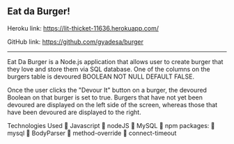 Eat da Burger!
------------------------------------------------------------------------------------------------------------------------------------
Heroku link:
https://lit-thicket-11636.herokuapp.com/

GitHub link:
https://github.com/gyadesa/burger

-----------------------------------------------------------------------------------------------------------------------------------
Eat Da Burger is a Node.js application that allows user to create burger that they love and store them via SQL database. One of the columns on the burgers table is devoured BOOLEAN NOT NULL DEFAULT FALSE. 

Once the user clicks the "Devour It" button on a burger, the devoured Boolean on that burger is set to true. Burgers that have not yet been devoured are displayed on the left side of the screen, whereas those that have been devoured are displayed to the right.

Technologies Used
	Javascript
	nodeJS
	MySQL
	npm packages:
	mysql
	BodyParser
	method-override
	connect-timeout
